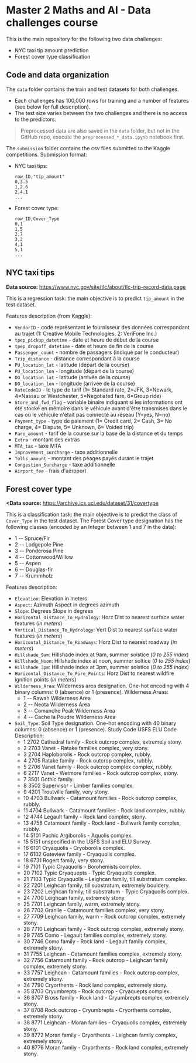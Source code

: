 # Master 2 Maths and AI - Data challenges course

This is the main repository for the following two data challenges:
- NYC taxi tip amount prediction
- Forest cover type classification

## Code and data organization
The `data` folder contains the train and test datasets for both challenges.
- Each challenges has 100,000 rows for training and a number of features (see below for full description).
- The test size varies between the two challenges and there is no access to the predictors.

> Preprocessed data are also saved in the `data` folder, but not in the GitHub repo, execute the `preprocessed_*_data.ipynb`
> notebook first.

The `submission` folder contains the csv files submitted to the Kaggle competitions. Submission format:
- NYC taxi tips:
    ```
    row_ID,"tip_amount"
    0,3.5
    1,2.6
    2,4.1
    ...
    ```
- Forest cover type:
    ```
    row_ID,Cover_Type
    0,1
    1,5
    2,7
    3,2
    4,1
    5,1
    ...
    ```

## NYC taxi tips

**Data source:** https://www.nyc.gov/site/tlc/about/tlc-trip-record-data.page

This is a regression task: the main objective is to predict `tip_amount` in the test dataset.

Features description (from Kaggle):

- `VendorID` - code représentant le fournisseur des données correspondant au trajet (1: Creative Mobile Technologies, 2: VeriFone Inc.)
- `tpep_pickup_datetime` - date et heure de début de la course
- `tpep_dropoff_datetime` - date et heure de fin de la course
- `Passenger_count` - nombre de passagers (indiqué par le conducteur)
- `Trip_distance` - distance correspondant à la course
- `PU_location_lat` - latitude (départ de la course)
- `PU_location_lon` - longitude (départ de la course)
- `DO_location_lat` - latitude (arrivée de la course)
- `DO_location_lon` - longitude (arrivée de la course)
- `RateCodeID` - le type de tarif (1= Standard rate, 2=JFK, 3=Newark, 4=Nassau or Westchester, 5=Negotiated fare, 6=Group ride)
- `Store_and_fwd_flag` - variable binaire indiquant si les informations ont été stocké en mémoire dans le véhicule avant d'être transmises dans le cas où le véhicule n'était pas connecté au réseau (Y=yes, N=no)
- `Payment_type` - type de paiement (1= Credit card, 2= Cash, 3= No charge, 4= Dispute, 5= Unknown, 6= Voided trip)
- `Fare_amount` - tarif de la course sur la base de la distance et du temps
- `Extra` - montant des extras
- `MTA_tax` - taxe MTA
- `Improvement_surcharge` - taxe additionnelle
- `Tolls_amount` - montant des péages payés durant le trajet
- `Congestion_Surcharge` - taxe additionnelle
- `Airport_fee` - frais d'aéroport

## Forest cover type

**<Data source:** https://archive.ics.uci.edu/dataset/31/covertype

This is a classification task: the main objective is to predict the class of `Cover_Type` in the test dataset. The Forest Cover type designation has the following classes (encoded by an Integer between 1 and 7 in the data):
- 1 -- Spruce/Fir
- 2 -- Lodgepole Pine
- 3 -- Ponderosa Pine
- 4 -- Cottonwood/Willow
- 5 -- Aspen
- 6 -- Douglas-fir
- 7 -- Krummholz

Features description:

- `Elevation`: Elevation in meters
- `Aspect`: Azimuth	Aspect in degrees azimuth
- `Slope`: Degrees	Slope in degrees
- `Horizontal_Distance_To_Hydrology`: Horz Dist to nearest surface water features (*in meters*)
- `Vertical_Distance_To_Hydrology`: Vert Dist to nearest surface water features (*in meters*)
- `Horizontal_Distance_To_Roadways`: Horz Dist to nearest roadway (*in meters*)
- `Hillshade_9am`: Hillshade index at 9am, summer solstice (*0 to 255 index*)
- `Hillshade_Noon`: Hillshade index at noon, summer soltice (*0 to 255 index*)
- `Hillshade_3pm`: Hillshade index at 3pm, summer solstice (*0 to 255 index*)
- `Horizontal_Distance_To_Fire_Points`: Horz Dist to nearest wildfire ignition points (*in meters*)
- `Wilderness_Area`: Wilderness area designation. One-hot encoding with 4 binary columns: 0 (absence) or 1 (presence).
    Wilderness Areas:
    - 1 -- Rawah Wilderness Area
    - 2 -- Neota Wilderness Area
    - 3 -- Comanche Peak Wilderness Area
    - 4 -- Cache la Poudre Wilderness Area
- `Soil_Type`: Soil Type designation. One-hot encoding with 40 binary columns: 0 (absence) or 1 (presence). Study Code USFS ELU Code Description:
    - 1 2702 Cathedral family - Rock outcrop complex, extremely stony.
    - 2 2703 Vanet - Ratake families complex, very stony.
    - 3 2704 Haploborolis - Rock outcrop complex, rubbly.
    - 4 2705 Ratake family - Rock outcrop complex, rubbly.
    - 5 2706 Vanet family - Rock outcrop complex complex, rubbly.
    - 6 2717 Vanet - Wetmore families - Rock outcrop complex, stony.
    - 7 3501 Gothic family.
    - 8 3502 Supervisor - Limber families complex.
    - 9 4201 Troutville family, very stony.
    - 10 4703 Bullwark - Catamount families - Rock outcrop complex, rubbly.
    - 11 4704 Bullwark - Catamount families - Rock land complex, rubbly.
    - 12 4744 Legault family - Rock land complex, stony.
    - 13 4758 Catamount family - Rock land - Bullwark family complex, rubbly.
    - 14 5101 Pachic Argiborolis - Aquolis complex.
    - 15 5151 unspecified in the USFS Soil and ELU Survey.
    - 16 6101 Cryaquolis - Cryoborolis complex.
    - 17 6102 Gateview family - Cryaquolis complex.
    - 18 6731 Rogert family, very stony.
    - 19 7101 Typic Cryaquolis - Borohemists complex.
    - 20 7102 Typic Cryaquepts - Typic Cryaquolls complex.
    - 21 7103 Typic Cryaquolls - Leighcan family, till substratum complex.
    - 22 7201 Leighcan family, till substratum, extremely bouldery.
    - 23 7202 Leighcan family, till substratum - Typic Cryaquolls complex.
    - 24 7700 Leighcan family, extremely stony.
    - 25 7701 Leighcan family, warm, extremely stony.
    - 26 7702 Granile - Catamount families complex, very stony.
    - 27 7709 Leighcan family, warm - Rock outcrop complex, extremely stony.
    - 28 7710 Leighcan family - Rock outcrop complex, extremely stony.
    - 29 7745 Como - Legault families complex, extremely stony.
    - 30 7746 Como family - Rock land - Legault family complex, extremely stony.
    - 31 7755 Leighcan - Catamount families complex, extremely stony.
    - 32 7756 Catamount family - Rock outcrop - Leighcan family complex, extremely stony.
    - 33 7757 Leighcan - Catamount families - Rock outcrop complex, extremely stony.
    - 34 7790 Cryorthents - Rock land complex, extremely stony.
    - 35 8703 Cryumbrepts - Rock outcrop - Cryaquepts complex.
    - 36 8707 Bross family - Rock land - Cryumbrepts complex, extremely stony.
    - 37 8708 Rock outcrop - Cryumbrepts - Cryorthents complex, extremely stony.
    - 38 8771 Leighcan - Moran families - Cryaquolls complex, extremely stony.
    - 39 8772 Moran family - Cryorthents - Leighcan family complex, extremely stony.
    - 40 8776 Moran family - Cryorthents - Rock land complex, extremely stony.
